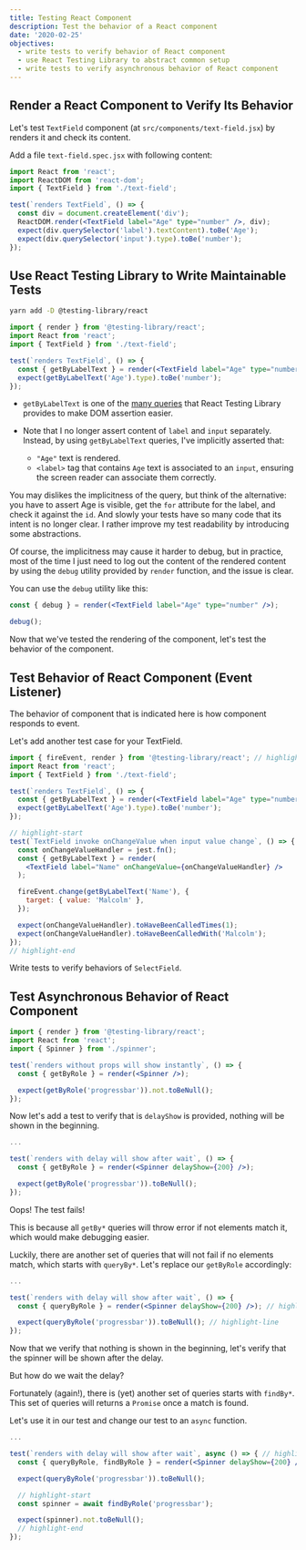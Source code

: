 ```yaml
---
title: Testing React Component
description: Test the behavior of a React component
date: '2020-02-25'
objectives:
  - write tests to verify behavior of React component
  - use React Testing Library to abstract common setup
  - write tests to verify asynchronous behavior of React component
---
```


## Render a React Component to Verify Its Behavior

Let's test `TextField` component (at `src/components/text-field.jsx`) by renders it and check its content.

Add a file `text-field.spec.jsx` with following content:

```jsx fileName=src/components/text-field.spec.jsx
import React from 'react';
import ReactDOM from 'react-dom';
import { TextField } from './text-field';

test(`renders TextField`, () => {
  const div = document.createElement('div');
  ReactDOM.render(<TextField label="Age" type="number" />, div);
  expect(div.querySelector('label').textContent).toBe('Age');
  expect(div.querySelector('input').type).toBe('number');
});
```

## Use React Testing Library to Write Maintainable Tests

```bash
yarn add -D @testing-library/react
```

```jsx fileName=src/components/text-field.spec.jsx
import { render } from '@testing-library/react';
import React from 'react';
import { TextField } from './text-field';

test(`renders TextField`, () => {
  const { getByLabelText } = render(<TextField label="Age" type="number" />);
  expect(getByLabelText('Age').type).toBe('number');
});
```

- `getByLabelText` is one of the [many queries][queries] that React Testing Library provides to make DOM assertion easier.
- Note that I no longer assert content of `label` and `input` separately. Instead, by using `getByLabelText` queries, I've implicitly asserted that:

  - `"Age"` text is rendered.
  - `<label>` tag that contains `Age` text is associated to an `input`, ensuring the screen reader can associate them correctly.

<aside>

You may dislikes the implicitness of the query, but think of the alternative: you have to assert Age is visible, get the `for` attribute for the label, and check it against the `id`. And slowly your tests have so many code that its intent is no longer clear. I rather improve my test readability by introducing some abstractions.

Of course, the implicitness may cause it harder to debug, but in practice, most of the time I just need to log out the content of the rendered content by using the `debug` utility provided by `render` function, and the issue is clear.

You can use the `debug` utility like this:

```jsx
const { debug } = render(<TextField label="Age" type="number" />);

debug();
```

</aside>

Now that we've tested the rendering of the component, let's test the behavior of the component.

## Test Behavior of React Component (Event Listener)

The behavior of component that is indicated here is how component responds to event.

Let's add another test case for your TextField.

```jsx fileName=src/components/text-field.spec.jsx
import { fireEvent, render } from '@testing-library/react'; // highlight-line
import React from 'react';
import { TextField } from './text-field';

test(`renders TextField`, () => {
  const { getByLabelText } = render(<TextField label="Age" type="number" />);
  expect(getByLabelText('Age').type).toBe('number');
});

// highlight-start
test(`TextField invoke onChangeValue when input value change`, () => {
  const onChangeValueHandler = jest.fn();
  const { getByLabelText } = render(
    <TextField label="Name" onChangeValue={onChangeValueHandler} />
  );

  fireEvent.change(getByLabelText('Name'), {
    target: { value: 'Malcolm' },
  });

  expect(onChangeValueHandler).toHaveBeenCalledTimes(1);
  expect(onChangeValueHandler).toHaveBeenCalledWith('Malcolm');
});
// highlight-end
```

<Exercise title="Exercise">

Write tests to verify behaviors of `SelectField`.

</Exercise>

## Test Asynchronous Behavior of React Component

```jsx fileName=src/components/spinner.spec.jsx
import { render } from '@testing-library/react';
import React from 'react';
import { Spinner } from './spinner';

test(`renders without props will show instantly`, () => {
  const { getByRole } = render(<Spinner />);

  expect(getByRole('progressbar')).not.toBeNull();
});
```

Now let's add a test to verify that is `delayShow` is provided, nothing will be shown in the beginning.

```jsx fileName=src/components/spinner.spec.jsx
...

test(`renders with delay will show after wait`, () => {
  const { getByRole } = render(<Spinner delayShow={200} />);

  expect(getByRole('progressbar')).toBeNull();
});
```

Oops! The test fails!

This is because all `getBy*` queries will throw error if not elements match it, which would make debugging easier.

Luckily, there are another set of queries that will not fail if no elements match, which starts with `queryBy*`. Let's replace our `getByRole` accordingly:

```jsx fileName=src/components/spinner.spec.jsx
...

test(`renders with delay will show after wait`, () => {
  const { queryByRole } = render(<Spinner delayShow={200} />); // highlight-line

  expect(queryByRole('progressbar')).toBeNull(); // highlight-line
});
```

Now that we verify that nothing is shown in the beginning, let's verify that the spinner will be shown after the delay.

But how do we wait the delay?

Fortunately (again!), there is (yet) another set of queries starts with `findBy*`. This set of queries will returns a `Promise` once a match is found.

Let's use it in our test and change our test to an `async` function.

```jsx fileName=src/components/spinner.spec.jsx
...

test(`renders with delay will show after wait`, async () => { // highlight-line
  const { queryByRole, findByRole } = render(<Spinner delayShow={200} />); // highlight-line

  expect(queryByRole('progressbar')).toBeNull();

  // highlight-start
  const spinner = await findByRole('progressbar');

  expect(spinner).not.toBeNull();
  // highlight-end
});
```

[queries]: https://testing-library.com/docs/dom-testing-library/api-queries
